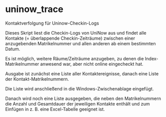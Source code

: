 # uninow_trace
Kontaktverfolgung für Uninow-Checkin-Logs

Dieses Skript liest die Checkin-Logs von UniNow aus und findet alle Kontakte (= überlappende Checkin-Zeiträume) zwischen einer anzugebenden Matrikelnummer und allen anderen ab einem bestimmten Datum.

Es ist möglich, weitere Räume/Zeiträume anzugeben, zu denen die Index-Matrikelnummer anwesend war, aber nicht online eingecheckt hat.

Ausgabe ist zunächst eine Liste aller Kontaktereignisse, danach eine Liste der Kontakt-Matrikelnummern.

Die Liste wird anschließend in die Windows-Zwischenablage eingefügt.

Danach wird noch eine Liste ausgegeben, die neben den Matrikelnummern die Anzahl und Gesamtdauer der jeweiligen Kontakte enthält und zum Einfügen in z. B. eine Excel-Tabelle geeignet ist.
